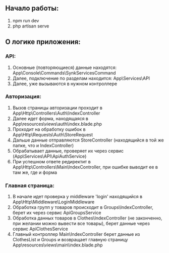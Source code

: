## Начало работы:
1. npm run dev
2. php artisan serve


## О логике приложения:
### API:
1. Основные (повторяющиеся) данные находятся: App\Console\Commands\SynkServicesCommand
2. Далее, подключение по разделам находится: App\Services\API 
3. Далее, уже вызываются в нужном контроллере

### Авторизация:
1. Вызов страницы авторизации проходит в App\Http\Controllers\Auth\IndexController
2. Далее идет форма, находящаяся в App\resources\views\auth\index.blade.php
3. Проходит на обработку ошибок в App\Http\Requests\Auth\StoreRequest
4. Дальше данные отправляются StoreController (находящийся в той же папке, что и IndexController)
5. Обрабатывает данные, проверяет их через сервис (App\Services\API\ApiAuthService)
6. При успешном ответе редиректит в App\Http\Controllers\Main\IndexController, при ошибке выводит ее в там же, где и форма

### Главная страница:
1. В начале идет проверка у middleware 'login' находящийся в App\Http\Middleware\LoginMiddleware
2. Обработка групп у товаров происходит в Groups\IndexController, берет их через сервис ApiGroupsService
3. Обработка данных товаров в Clothes\IndexController (не законченно, при желании можно вывести все товары), берет данные через сервис ApiClothesService
4. Главный контроллер Main\IndexController берет данные из ClothesList и Groups и возвращает главную страницу App\resources\views\main\index.blade.php


